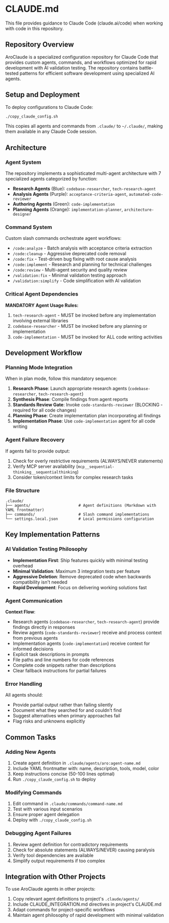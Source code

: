 # CLAUDE.md

This file provides guidance to Claude Code (claude.ai/code) when working with code in this repository.

## Repository Overview

AroClaude is a specialized configuration repository for Claude Code that provides custom agents, commands, and workflows optimized for rapid development with AI validation testing. The repository contains battle-tested patterns for efficient software development using specialized AI agents.

## Setup and Deployment

To deploy configurations to Claude Code:
```bash
./copy_claude_config.sh
```

This copies all agents and commands from `.claude/` to `~/.claude/`, making them available in any Claude Code session.

## Architecture

### Agent System
The repository implements a sophisticated multi-agent architecture with 7 specialized agents categorized by function:
- **Research Agents** (Blue): `codebase-researcher`, `tech-research-agent`
- **Analysis Agents** (Purple): `acceptance-criteria-agent`, `automated-code-reviewer`
- **Authoring Agents** (Green): `code-implementation`
- **Planning Agents** (Orange): `implementation-planner`, `architecture-designer`

### Command System
Custom slash commands orchestrate agent workflows:
- `/code:analyze` - Batch analysis with acceptance criteria extraction
- `/code:cleanup` - Aggressive deprecated code removal
- `/code:fix` - Test-driven bug fixing with root cause analysis
- `/code:implement` - Research and planning for technical challenges
- `/code:review` - Multi-agent security and quality review
- `/validation:fix` - Minimal validation testing approach
- `/validation:simplify` - Code simplification with AI validation

### Critical Agent Dependencies

**MANDATORY Agent Usage Rules:**
1. `tech-research-agent` - MUST be invoked before any implementation involving external libraries
2. `codebase-researcher` - MUST be invoked before any planning or implementation
3. `code-implementation` - MUST be invoked for ALL code writing activities

## Development Workflow

### Planning Mode Integration
When in plan mode, follow this mandatory sequence:
1. **Research Phase**: Launch appropriate research agents (`codebase-researcher`, `tech-research-agent`)
2. **Synthesis Phase**: Compile findings from agent reports
3. **Standards Review Gate**: Invoke `code-standards-reviewer` (BLOCKING - required for all code changes)
4. **Planning Phase**: Create implementation plan incorporating all findings
5. **Implementation Phase**: Use `code-implementation` agent for all code writing

### Agent Failure Recovery
If agents fail to provide output:
1. Check for overly restrictive requirements (ALWAYS/NEVER statements)
2. Verify MCP server availability (`mcp__sequential-thinking__sequentialthinking`)
3. Consider token/context limits for complex research tasks

### File Structure
```
.claude/
├── agents/                     # Agent definitions (Markdown with YAML frontmatter)
├── commands/                   # Slash command implementations
└── settings.local.json         # Local permissions configuration
```

## Key Implementation Patterns

### AI Validation Testing Philosophy
- **Implementation First**: Ship features quickly with minimal testing overhead
- **Minimal Validation**: Maximum 3 integration tests per feature
- **Aggressive Deletion**: Remove deprecated code when backwards compatibility isn't needed
- **Rapid Development**: Focus on delivering working solutions fast

### Agent Communication

**Context Flow**:
- Research agents (`codebase-researcher`, `tech-research-agent`) provide findings directly in responses
- Review agents (`code-standards-reviewer`) receive and process context from previous agents
- Implementation agents (`code-implementation`) receive context for informed decisions
- Explicit task descriptions in prompts
- File paths and line numbers for code references
- Complete code snippets rather than descriptions
- Clear fallback instructions for partial failures

### Error Handling
All agents should:
- Provide partial output rather than failing silently
- Document what they searched for and couldn't find
- Suggest alternatives when primary approaches fail
- Flag risks and unknowns explicitly

## Common Tasks

### Adding New Agents
1. Create agent definition in `.claude/agents/aro:agent-name.md`
2. Include YAML frontmatter with: name, description, tools, model, color
3. Keep instructions concise (50-100 lines optimal)
4. Run `./copy_claude_config.sh` to deploy

### Modifying Commands
1. Edit command in `.claude/commands/command-name.md`
2. Test with various input scenarios
3. Ensure proper agent delegation
4. Deploy with `./copy_claude_config.sh`

### Debugging Agent Failures
1. Review agent definition for contradictory requirements
2. Check for absolute statements (ALWAYS/NEVER) causing paralysis
3. Verify tool dependencies are available
4. Simplify output requirements if too complex

## Integration with Other Projects

To use AroClaude agents in other projects:
1. Copy relevant agent definitions to project's `.claude/agents/`
2. Include CLAUDE_INTEGRATION.md directives in project's CLAUDE.md
3. Adapt commands for project-specific workflows
4. Maintain agent philosophy of rapid development with minimal validation